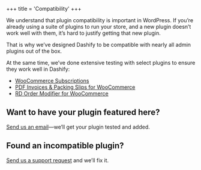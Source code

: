 +++
title = 'Compatibility'
+++

We understand that plugin compatibility is important in WordPress. If you’re already using a suite of plugins to run your store, and a new plugin doesn’t work well with them, it’s hard to justify getting that new plugin.

That is why we’ve designed Dashify to be compatible with nearly all admin plugins out of the box.

At the same time, we’ve done extensive testing with select plugins to ensure they work well in Dashify:

- [WooCommerce Subscriptions](/compatibility/woocommerce-subscriptions/)
- [PDF Invoices & Packing Slips for WooCommerce](/compatibility/woocommerce-pdf-invoices-packing-slips/)
- [RD Order Modifier for WooCommerce](/compatibility/rd-wc-order-modifier/)

## Want to have your plugin featured here?

[Send us an email](mailto:john@getdashify.com)—we’ll get your plugin tested and added.

## Found an incompatible plugin?

[Send us a support request](https://forms.gle/pRezSbdUcZmvZdX27) and we’ll fix it.
